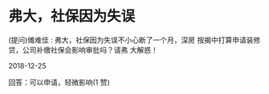 # 弗大，社保因为失误

(提问)傩难佳 : 弗大，社保因为失误不小心断了一个月，深房 按揭中打算申请装修贷，公司补缴社保会影响审批吗？请弗 大解惑！

2018-12-25

回答：可以申请，轻微影响(1 赞)